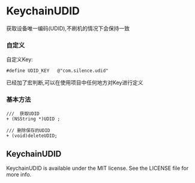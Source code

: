 # KeychainUDID


获取设备唯一编码(UDID),不刷机的情况下会保持一致

### 自定义

自定义Key:

	#define UDID_KEY   @"com.silence.udid"

已经加了宏判断,可以在使用项目中任何地方对Key进行定义

### 基本方法

	///  获取UDID
	+ (NSString *)UDID ;

	/// 删除保存的UDID
	+ (void)deleteUDID;

## KeychainUDID
KeychainUDID is available under the MIT license. See the LICENSE file for more info.